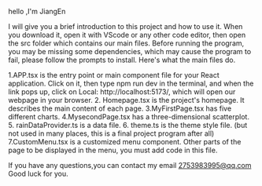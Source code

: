 hello ,I'm JiangEn

I will give you a brief introduction to this project and how to use it.
When you download it, open it with VScode or any other code editor, then open the src folder which contains our main files. Before running the program, you may be missing some dependencies, which may cause the program to fail, please follow the prompts to install.
Here's what the main files do.

1.APP.tsx is the entry point or main component file for your React application. Click on it, then type npm run dev in the terminal, and when the link pops up, click on Local: http://localhost:5173/, which will open our webpage in your browser.
2. Homepage.tsx is the project's homepage. It describes the main content of each page.
3.MyFirstPage.tsx has five different charts.
4.MysecondPage.tsx has a three-dimensional scatterplot.
5. rainDataProvider.ts is a data file.
6. theme.ts is the theme style file. (but not used in many places, this is a final project program after all)
7.CustomMenu.tsx is a customized menu component. Other parts of the page to be displayed in the menu, you must add code in this file.

If you have any questions,you can contact my email 2753983995@qq.com
Good luck for you.




